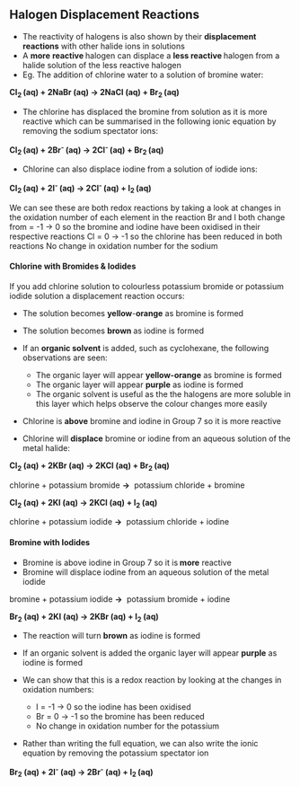 Halogen Displacement Reactions
------------------------------

* The reactivity of halogens is also shown by their <b>displacement</b> <b>reactions</b> with other halide ions in solutions
* A <b>more</b> <b>reactive </b>halogen can displace a <b>less reactive </b>halogen from a halide solution of the less reactive halogen
* Eg. The addition of chlorine water to a solution of bromine water:

<b>Cl</b><sub><b>2 </b></sub><b>(aq) + 2NaBr (aq) → 2NaCl (aq) + Br</b><sub><b>2 </b></sub><b>(aq)</b>

* The chlorine has displaced the bromine from solution as it is more reactive which can be summarised in the following ionic equation by removing the sodium spectator ions:

<b>Cl</b><sub><b>2 </b></sub><b>(aq) + 2Br</b><sup><b>- </b></sup><b>(aq) → 2Cl</b><sup><b>- </b></sup><b>(aq) + Br</b><sub><b>2 </b></sub><b>(aq)</b>

* Chlorine can also displace iodine from a solution of iodide ions:

<b>Cl</b><sub><b>2 </b></sub><b>(aq) + 2I</b><sup><b>- </b></sup><b>(aq) → 2Cl</b><sup><b>- </b></sup><b>(aq) + I</b><sub><b>2 </b></sub><b>(aq)</b>

We can see these are both redox reactions by taking a look at changes in the oxidation number of each element in the reaction Br and I both change from = -1 → 0 so the bromine and iodine have been oxidised in their respective reactions Cl = 0 → -1 so the chlorine has been reduced in both reactions No change in oxidation number for the sodium

#### Chlorine with Bromides & Iodides

If you add chlorine solution to colourless potassium bromide or potassium iodide solution a displacement reaction occurs:

* The solution becomes <b>yellow</b>-<b>orange</b> as bromine is formed
* The solution becomes <b>brown </b>as iodine is formed
* If an <b>organic solvent</b> is added, such as cyclohexane, the following observations are seen:

  + The organic layer will appear <b>yellow-orange</b> as bromine is formed
  + The organic layer will appear <b>purple</b> as iodine is formed
  + The organic solvent is useful as the the halogens are more soluble in this layer which helps observe the colour changes more easily
* Chlorine is <b>above</b> bromine and iodine in Group 7 so it is more reactive
* Chlorine will <b>displace</b> bromine or iodine from an aqueous solution of the metal halide:

<b>Cl</b><sub><b>2</b></sub><b> (aq) + 2KBr (aq) → 2KCl (aq) + Br</b><sub><b>2 </b></sub><b>(aq)</b>

chlorine + potassium bromide <b>→</b>  potassium chloride + bromine

<b>Cl</b><sub><b>2</b></sub><b> (aq) + 2KI (aq) → 2KCl (aq) + I</b><sub><b>2</b></sub><b> (aq)</b>

chlorine + potassium iodide <b>→</b>  potassium chloride + iodine

#### Bromine with Iodides

* Bromine is above iodine in Group 7 so it is<b> more</b> reactive
* Bromine will displace iodine from an aqueous solution of the metal iodide

bromine + potassium iodide <b>→</b>  potassium bromide + iodine

<b>Br</b><sub><b>2</b></sub><b> (aq) + 2KI (aq) → 2KBr (aq) + I</b><sub><b>2</b></sub><b> (aq)</b>

* The reaction will turn <b>brown</b> as iodine is formed
* If an organic solvent is added the organic layer will appear <b>purple</b> as iodine is formed
* We can show that this is a redox reaction by looking at the changes in oxidation numbers:

  + I = -1 → 0 so the iodine has been oxidised
  + Br = 0 → -1 so the bromine has been reduced
  + No change in oxidation number for the potassium
* Rather than writing the full equation, we can also write the ionic equation by removing the potassium spectator ion

<b>Br</b><sub><b>2</b></sub><b> (aq) + 2I</b><sup><b>-</b></sup><b> (aq) → 2Br</b><sup><b>-</b></sup><b> (aq) + I</b><sub><b>2 </b></sub><b>(aq)</b>